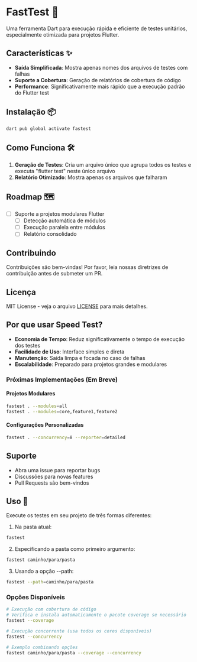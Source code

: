 # FastTest 🚀

Uma ferramenta Dart para execução rápida e eficiente de testes unitários, especialmente otimizada para projetos Flutter.

## Características ✨

- **Saída Simplificada**: Mostra apenas nomes dos arquivos de testes com falhas
- **Suporte a Cobertura**: Geração de relatórios de cobertura de código
- **Performance**: Significativamente mais rápido que a execução padrão do Flutter test

## Instalação 📦

```bash
dart pub global activate fastest
```


## Como Funciona 🛠

1. **Geração de Testes**: Cria um arquivo único que agrupa todos os testes e executa "flutter test" neste único arquivo
3. **Relatório Otimizado**: Mostra apenas os arquivos que falharam

## Roadmap 🗺

- [ ] Suporte a projetos modulares Flutter
  - [ ] Detecção automática de módulos
  - [ ] Execução paralela entre módulos
  - [ ] Relatório consolidado

## Contribuindo

Contribuições são bem-vindas! Por favor, leia nossas diretrizes de contribuição antes de submeter um PR.

## Licença

MIT License - veja o arquivo [LICENSE](LICENSE) para mais detalhes.

## Por que usar Speed Test?

- **Economia de Tempo**: Reduz significativamente o tempo de execução dos testes
- **Facilidade de Uso**: Interface simples e direta
- **Manutenção**: Saída limpa e focada no caso de falhas
- **Escalabilidade**: Preparado para projetos grandes e modulares

### Próximas Implementações (Em Breve)

#### Projetos Modulares
```bash
fastest . --modules=all
fastest . --modules=core,feature1,feature2
```

#### Configurações Personalizadas
```bash
fastest . --concurrency=8 --reporter=detailed
```

## Suporte

- Abra uma issue para reportar bugs
- Discussões para novas features
- Pull Requests são bem-vindos


## Uso 🔧

Execute os testes em seu projeto de três formas diferentes:

1. Na pasta atual:
```bash
fastest
```

2. Especificando a pasta como primeiro argumento:
```bash
fastest caminho/para/pasta
```

3. Usando a opção --path:
```bash
fastest --path=caminho/para/pasta
```

### Opções Disponíveis

```bash
# Execução com cobertura de código
# Verifica e instala automaticamente o pacote coverage se necessário
fastest --coverage

# Execução concorrente (usa todos os cores disponíveis)
fastest --concurrency

# Exemplo combinando opções
fastest caminho/para/pasta --coverage --concurrency
```